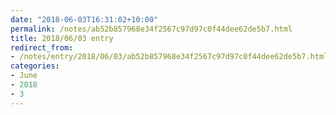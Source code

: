 ```yaml
---
date: "2018-06-03T16:31:02+10:00"
permalink: /notes/ab52b857968e34f2567c97d97c0f44dee62de5b7.html
title: 2018/06/03 entry
redirect_from:
- /notes/entry/2018/06/03/ab52b857968e34f2567c97d97c0f44dee62de5b7.html
categories:
- June
- 2018
- 3
---
```

